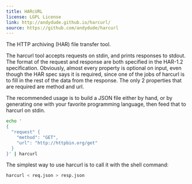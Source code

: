 ```yaml
---
title: HARcURL
license: LGPL License
link: http://andydude.github.io/harcurl/
source: https://github.com/andydude/harcurl
---
```


The HTTP archiving (HAR) file transfer tool.

The harcurl tool accepts requests on stdin, and prints responses to stdout. The format of the request and response are both specified in the HAR-1.2 specification. Obviously, almost every property is optional on input, even though the HAR spec says it is required, since one of the jobs of harcurl is to fill in the rest of the data from the response. The only 2 properties that are required are method and url.

The recommended usage is to build a JSON file either by hand, or by generating one with your favorite programming language, then feed that to harcurl on stdin.

```sh
echo '
{
  "request" {
    "method": "GET",
    "url": "http://httpbin.org/get"
  }
}' | harcurl
```

The simplest way to use harcurl is to call it with the shell command:

```sh
harcurl < req.json > resp.json
```
